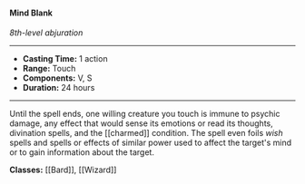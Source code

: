 #### Mind Blank
*8th-level abjuration*
___
- **Casting Time:** 1 action
- **Range:** Touch
- **Components:** V, S
- **Duration:** 24 hours
---
Until the spell ends, one willing creature you touch is immune to psychic damage, any effect that would sense its emotions or read its thoughts, divination spells, and the [[charmed]] condition. The spell even foils *wish* spells and spells or effects of similar power used to affect the target's mind or to gain information about the target.

**Classes:** [[Bard]], [[Wizard]]